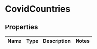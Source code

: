 # CovidCountries

## Properties
Name | Type | Description | Notes
------------ | ------------- | ------------- | -------------
